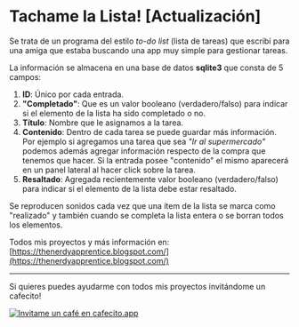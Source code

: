 # Tachame la Lista! [Actualización]

Se trata de un programa del estilo *to-do list* (lista de tareas) que escribí para una amiga que estaba buscando una app muy simple para gestionar tareas. 

La información se almacena en una base de datos **sqlite3**  que consta de 5 campos:

1. **ID**: Único por cada entrada.
2. **"Completado"**:  Que es un valor booleano (verdadero/falso) para indicar si el elemento de la lista ha sido completado o no. 
3. **Título**: Nombre que le asignamos a la tarea.
4. **Contenido**: Dentro de cada tarea se puede guardar más información. Por ejemplo si agregamos una tarea que sea *"Ir al supermercado"* podemos además agregar información respecto de la compra que tenemos que hacer. Si la entrada posee "contenido" el mismo aparecerá en un panel lateral al hacer click sobre la tarea.
5. **Resaltado**: Agregada recientemente valor booleano (verdadero/falso) para indicar si el elemento de la lista debe estar resaltado.

Se reproducen sonidos cada vez que una ítem de la lista se marca como "realizado" y también cuando se completa la lista entera o se borran todos los elementos.

Todos mis proyectos y más información en: [https://thenerdyapprentice.blogspot.com/](https://thenerdyapprentice.blogspot.com/) 

---
Si quieres puedes ayudarme con todos mis proyectos invitándome un cafecito!

[![Invitame un café en cafecito.app](https://cdn.cafecito.app/imgs/buttons/button_1.svg)](https://cafecito.app/thenerdyapprentice)
